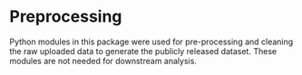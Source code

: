 Preprocessing
=============

Python modules in this package were used for pre-processing and cleaning the raw
uploaded data to generate the publicly released dataset. These modules are not
needed for downstream analysis.
